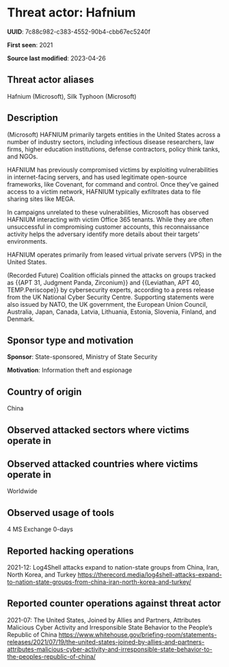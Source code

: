# Threat actor: Hafnium

**UUID**: 7c88c982-c383-4552-90b4-cbb67ec5240f

**First seen**: 2021

**Source last modified**: 2023-04-26

## Threat actor aliases

Hafnium (Microsoft), Silk Typhoon (Microsoft)

## Description

(Microsoft) HAFNIUM primarily targets entities in the United States across a number of industry sectors, including infectious disease researchers, law firms, higher education institutions, defense contractors, policy think tanks, and NGOs.

HAFNIUM has previously compromised victims by exploiting vulnerabilities in internet-facing servers, and has used legitimate open-source frameworks, like Covenant, for command and control. Once they’ve gained access to a victim network, HAFNIUM typically exfiltrates data to file sharing sites like MEGA.

In campaigns unrelated to these vulnerabilities, Microsoft has observed HAFNIUM interacting with victim Office 365 tenants. While they are often unsuccessful in compromising customer accounts, this reconnaissance activity helps the adversary identify more details about their targets’ environments.

HAFNIUM operates primarily from leased virtual private servers (VPS) in the United States.

(Recorded Future) Coalition officials pinned the attacks on groups tracked as {{APT 31, Judgment Panda, Zirconium}} and {{Leviathan, APT 40, TEMP.Periscope}} by cybersecurity experts, according to a press release from the UK National Cyber Security Centre. Supporting statements were also issued by NATO, the UK government, the European Union Council, Australia, Japan, Canada, Latvia, Lithuania, Estonia, Slovenia, Finland, and Denmark.

## Sponsor type and motivation

**Sponsor**: State-sponsored, Ministry of State Security

**Motivation**: Information theft and espionage


## Country of origin

China

## Observed attacked sectors where victims operate in



## Observed attacked countries where victims operate in

Worldwide

## Observed usage of tools

4 MS Exchange 0-days

## Reported hacking operations

2021-12: Log4Shell attacks expand to nation-state groups from China, Iran, North Korea, and Turkey
https://therecord.media/log4shell-attacks-expand-to-nation-state-groups-from-china-iran-north-korea-and-turkey/

## Reported counter operations against threat actor

2021-07: The United States, Joined by Allies and Partners, Attributes Malicious Cyber Activity and Irresponsible State Behavior to the People’s Republic of China
https://www.whitehouse.gov/briefing-room/statements-releases/2021/07/19/the-united-states-joined-by-allies-and-partners-attributes-malicious-cyber-activity-and-irresponsible-state-behavior-to-the-peoples-republic-of-china/




